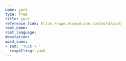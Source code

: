 ```yaml
---
name: yuck
type: free
title: yuck
reference_link: https://www.etymonline.com/word/yuck
root_name: 
root_language: 
denotation: 
word_sums:
- sum: 'Yuck + '
  respelling: yuck
---
```

